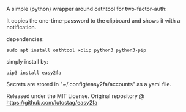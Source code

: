 A simple (python) wrapper around oathtool for two-factor-auth:

It copies the one-time-password to the clipboard and shows it with a notification.

dependencies:
```
sudo apt install oathtool xclip python3 python3-pip
```

simply install by:
```
pip3 install easy2fa
```

Secrets are stored in "~/.config/easy2fa/accounts" as a yaml file.

Released under the MIT License. Original repository @ https://github.com/lutostag/easy2fa
